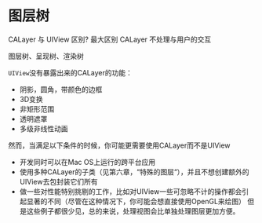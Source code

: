 #  图层树

CALayer 与 UIView 区别?
最大区别 CALayer 不处理与用户的交互

图层树、呈现树、渲染树

`UIView`没有暴露出来的CALayer的功能：

* 阴影，圆角，带颜色的边框
* 3D变换
* 非矩形范围
* 透明遮罩
* 多级非线性动画

然而，当满足以下条件的时候，你可能更需要使用CALayer而不是UIView

* 开发同时可以在Mac OS上运行的跨平台应用
* 使用多种CALayer的子类（见第六章，“特殊的图层“），并且不想创建额外的UIView去包封装它们所有
* 做一些对性能特别挑剔的工作，比如对UIView一些可忽略不计的操作都会引起显著的不同（尽管在这种情况下，你可能会想直接使用OpenGL来绘图）
但是这些例子都很少见，总的来说，处理视图会比单独处理图层更加方便。
